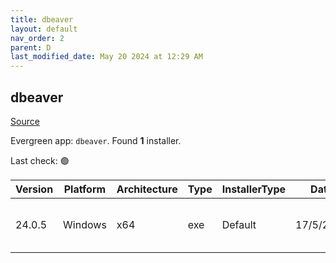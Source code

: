 ```yaml
---
title: dbeaver
layout: default
nav_order: 2
parent: D
last_modified_date: May 20 2024 at 12:29 AM
---
```


## dbeaver

[Source](https://github.com/dbeaver/dbeaver)

Evergreen app: `dbeaver`. Found **1** installer.

Last check: 🟢

| Version | Platform | Architecture | Type | InstallerType | Date      | Size      | URI                                                                                                                                                                                              |
| ------- | -------- | ------------ | ---- | ------------- | --------- | --------- | ------------------------------------------------------------------------------------------------------------------------------------------------------------------------------------------------ |
| 24.0.5  | Windows  | x64          | exe  | Default       | 17/5/2024 | 122910664 | [https://github.com/dbeaver/dbeaver/releases/download/24.0.5/dbeaver-ce-24.0.5-x86_64-setup.exe](https://github.com/dbeaver/dbeaver/releases/download/24.0.5/dbeaver-ce-24.0.5-x86_64-setup.exe) |
